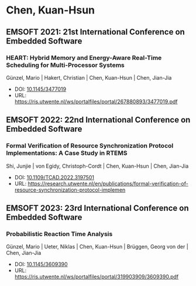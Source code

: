 # Chen, Kuan-Hsun

## EMSOFT 2021: 21st International Conference on Embedded Software

### HEART: Hybrid Memory and Energy-Aware Real-Time Scheduling for Multi-Processor Systems
Günzel, Mario | Hakert, Christian | Chen, Kuan-Hsun | Chen, Jian-Jia
* DOI: [10.1145/3477019](https://doi.org/10.1145/3477019)
* URL: <https://ris.utwente.nl/ws/portalfiles/portal/267880893/3477019.pdf>

## EMSOFT 2022: 22nd International Conference on Embedded Software

### Formal Verification of Resource Synchronization Protocol Implementations: A Case Study in RTEMS
Shi, Junjie | von Egidy, Christoph-Cordt | Chen, Kuan-Hsun | Chen, Jian-Jia
* DOI: [10.1109/TCAD.2022.3197501](https://doi.org/10.1109/TCAD.2022.3197501)
* URL: <https://research.utwente.nl/en/publications/formal-verification-of-resource-synchronization-protocol-implemen>

## EMSOFT 2023: 23rd International Conference on Embedded Software

### Probabilistic Reaction Time Analysis
Günzel, Mario | Ueter, Niklas | Chen, Kuan-Hsun | Brüggen, Georg von der | Chen, Jian-Jia
* DOI: [10.1145/3609390](https://doi.org/10.1145/3609390)
* URL: <https://ris.utwente.nl/ws/portalfiles/portal/319903909/3609390.pdf>

